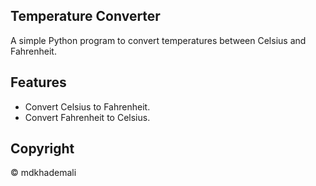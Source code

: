 ## Temperature Converter

A simple Python program to convert temperatures between Celsius and Fahrenheit.

## Features
- Convert Celsius to Fahrenheit.
- Convert Fahrenheit to Celsius.

## Copyright
© mdkhademali
